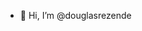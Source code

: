 - 👋 Hi, I’m @douglasrezende


<!---
douglasrezende/douglasrezende is a ✨ special ✨ repository because its `README.md` (this file) appears on your GitHub profile.
You can click the Preview link to take a look at your changes.
--->
